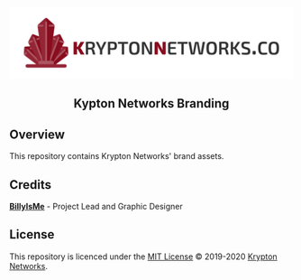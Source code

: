 <div align="center">

[![Krypton Networks Dark Banner](./Graphics/Banner/Banner-Dark.png)](https://kryptonnetworks.co/)

<h2 align="center">Kypton Networks Branding</h2>

</div>

## Overview

This repository contains Krypton Networks' brand assets.

## Credits

**[BillyIsMe](https://github.com/TheBillyIsMe)** - Project Lead and Graphic Designer

## License

This repository is licenced under the [MIT License](./LICENSE.md) &copy; 2019-2020 [Krypton Networks](https://github.com/KryptonNetworks-co/).
